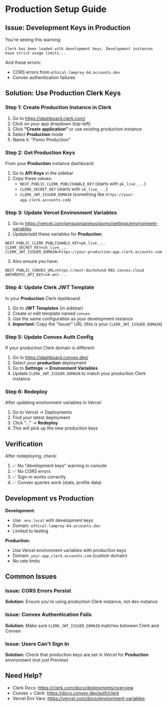 # Production Setup Guide

## Issue: Development Keys in Production

You're seeing this warning:
```
Clerk has been loaded with development keys. Development instances have strict usage limits...
```

And these errors:
- CORS errors from `ethical-lamprey-64.accounts.dev`
- Convex authentication failures

## Solution: Use Production Clerk Keys

### Step 1: Create Production Instance in Clerk

1. Go to https://dashboard.clerk.com/
2. Click on your app dropdown (top-left)
3. Click **"Create application"** or use existing production instance
4. Select **Production** mode
5. Name it: "Pomo Production"

### Step 2: Get Production Keys

From your **Production** instance dashboard:

1. Go to **API Keys** in the sidebar
2. Copy these values:
   - `NEXT_PUBLIC_CLERK_PUBLISHABLE_KEY` (starts with `pk_live_...`)
   - `CLERK_SECRET_KEY` (starts with `sk_live_...`)
   - `CLERK_JWT_ISSUER_DOMAIN` (something like `https://your-app.clerk.accounts.com`)

### Step 3: Update Vercel Environment Variables

1. Go to https://vercel.com/jamsusmaximus/pomo/settings/environment-variables
2. Update/add these variables for **Production**:

```
NEXT_PUBLIC_CLERK_PUBLISHABLE_KEY=pk_live_...
CLERK_SECRET_KEY=sk_live_...
CLERK_JWT_ISSUER_DOMAIN=https://your-production-app.clerk.accounts.com
```

3. Also ensure you have:
```
NEXT_PUBLIC_CONVEX_URL=https://next-dachshund-902.convex.cloud
ANTHROPIC_API_KEY=sk-ant-...
```

### Step 4: Update Clerk JWT Template

In your **Production** Clerk dashboard:

1. Go to **JWT Templates** (in sidebar)
2. Create or edit template named `convex`
3. Use the same configuration as your development instance
4. **Important:** Copy the "Issuer" URL (this is your `CLERK_JWT_ISSUER_DOMAIN`)

### Step 5: Update Convex Auth Config

If your production Clerk domain is different:

1. Go to https://dashboard.convex.dev/
2. Select your **production** deployment
3. Go to **Settings** → **Environment Variables**
4. Update `CLERK_JWT_ISSUER_DOMAIN` to match your production Clerk instance

### Step 6: Redeploy

After updating environment variables in Vercel:

1. Go to Vercel → Deployments
2. Find your latest deployment
3. Click "..." → **Redeploy**
4. This will pick up the new production keys

## Verification

After redeploying, check:

1. ✅ No "development keys" warning in console
2. ✅ No CORS errors
3. ✅ Sign-in works correctly
4. ✅ Convex queries work (stats, profile data)

## Development vs Production

**Development:**
- Use `.env.local` with development keys
- Domain: `ethical-lamprey-64.accounts.dev`
- Limited to testing

**Production:**
- Use Vercel environment variables with production keys
- Domain: `your-app.clerk.accounts.com` (custom domain)
- No rate limits

## Common Issues

### Issue: CORS Errors Persist
**Solution:** Ensure you're using production Clerk instance, not dev instance

### Issue: Convex Authentication Fails
**Solution:** Make sure `CLERK_JWT_ISSUER_DOMAIN` matches between Clerk and Convex

### Issue: Users Can't Sign In
**Solution:** Check that production keys are set in Vercel for **Production** environment (not just Preview)

## Need Help?

- Clerk Docs: https://clerk.com/docs/deployments/overview
- Convex + Clerk: https://docs.convex.dev/auth/clerk
- Vercel Env Vars: https://vercel.com/docs/environment-variables
